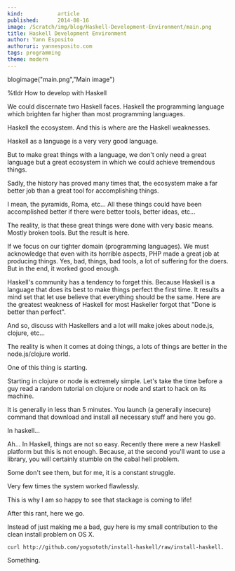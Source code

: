 ```yaml
---
kind:           article
published:      2014-08-16
image: /Scratch/img/blog/Haskell-Development-Environment/main.png
title: Haskell Development Environment
author: Yann Esposito
authoruri: yannesposito.com
tags: programming
theme: modern
---
```

blogimage("main.png","Main image")

<div class="intro">

%tldr How to develop with Haskell


</div>

We could discernate two Haskell faces.
Haskell the programming language which brighten far higher than most programming languages.

Haskell the ecosystem. And this is where are the Haskell weaknesses.

Haskell as a language is a very very good language.

But to make great things with a language, we don't only need a great language but a great ecosystem in which we could achieve tremendous things.

Sadly, the history has proved many times that, the ecosystem make a far better job than a great tool for accomplishing things.

I mean, the pyramids, Roma, etc... All these things could have been accomplished better if there were better tools, better ideas, etc...

The reality, is that these great things were done with very basic means.
Mostly broken tools.
But the result is here.

If we focus on our tighter domain (programming languages).
We must acknowledge that even with its horrible aspects, PHP made a great
job at producing things.
Yes, bad, things, bad tools, a lot of suffering for the doers.
But in the end, it worked good enough.

Haskell's community has a tendency to forget this.
Because Haskell is a language that does its best to make things perfect the first time.
It results a mind set that let use believe that everything should be the same.
Here are the greatest weakness of Haskell
for most Haskeller forgot that "Done is better than perfect".

And so, discuss with Haskellers and a lot will make jokes about node.js,
clojure, etc...

The reality is when it comes at doing things, a lots of things are
better in the node.js/clojure world.

One of this thing is starting.

Starting in clojure or node is extremely simple.
Let's take the time before a guy read a random tutorial on clojure or node and
start to hack on its machine.

It is generally in less than 5 minutes.
You launch (a generally insecure) command that download and install all necessary stuff and here you go.

In haskell...

Ah... In Haskell, things are not so easy.
Recently there were a new Haskell platform but this is not enough.
Because, at the second you'll want to use a library, you will certainly stumble on the cabal hell problem.

Some don't see them, but for me, it is a constant struggle.

Very few times the system worked flawlessly.

This is why I am so happy to see that stackage is coming to life!

After this rant, here we go.

Instead of just making me a bad, guy here is my small contribution to
the clean install problem on OS X.

~~~
curl http://github.com/yogsototh/install-haskell/raw/install-haskell.
~~~

Something.
